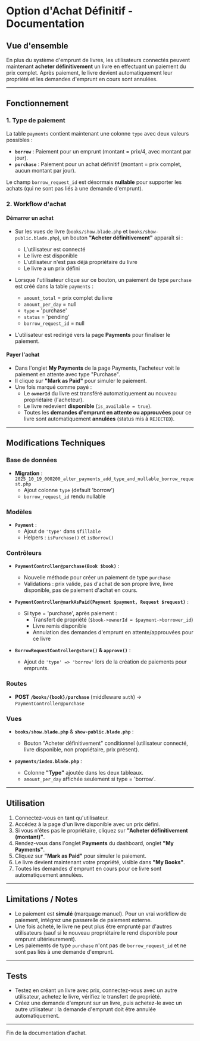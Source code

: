 # Option d'Achat Définitif - Documentation

## Vue d'ensemble
En plus du système d'emprunt de livres, les utilisateurs connectés peuvent maintenant **acheter définitivement** un livre en effectuant un paiement du prix complet. Après paiement, le livre devient automatiquement leur propriété et les demandes d'emprunt en cours sont annulées.

---

## Fonctionnement

### 1. **Type de paiement**
La table `payments` contient maintenant une colonne `type` avec deux valeurs possibles :
- **`borrow`** : Paiement pour un emprunt (montant = prix/4, avec montant par jour).
- **`purchase`** : Paiement pour un achat définitif (montant = prix complet, aucun montant par jour).

Le champ `borrow_request_id` est désormais **nullable** pour supporter les achats (qui ne sont pas liés à une demande d'emprunt).

### 2. **Workflow d'achat**

#### Démarrer un achat
- Sur les vues de livre (`books/show.blade.php` et `books/show-public.blade.php`), un bouton **"Acheter définitivement"** apparaît si :
  - L'utilisateur est connecté
  - Le livre est disponible
  - L'utilisateur n'est pas déjà propriétaire du livre
  - Le livre a un prix défini

- Lorsque l'utilisateur clique sur ce bouton, un paiement de type `purchase` est créé dans la table `payments` :
  - `amount_total` = prix complet du livre
  - `amount_per_day` = null
  - `type` = 'purchase'
  - `status` = 'pending'
  - `borrow_request_id` = null

- L'utilisateur est redirigé vers la page **Payments** pour finaliser le paiement.

#### Payer l'achat
- Dans l'onglet **My Payments** de la page Payments, l'acheteur voit le paiement en attente avec type "Purchase".
- Il clique sur **"Mark as Paid"** pour simuler le paiement.
- Une fois marqué comme payé :
  - Le **`ownerId`** du livre est transféré automatiquement au nouveau propriétaire (l'acheteur).
  - Le livre redevient **disponible** (`is_available = true`).
  - Toutes les **demandes d'emprunt en attente ou approuvées** pour ce livre sont automatiquement **annulées** (status mis à `REJECTED`).

---

## Modifications Techniques

### Base de données
- **Migration** : `2025_10_19_000200_alter_payments_add_type_and_nullable_borrow_request.php`
  - Ajout colonne `type` (default 'borrow')
  - `borrow_request_id` rendu nullable

### Modèles
- **`Payment`** :
  - Ajout de `'type'` dans `$fillable`
  - Helpers : `isPurchase()` et `isBorrow()`

### Contrôleurs
- **`PaymentController@purchase(Book $book)`** :
  - Nouvelle méthode pour créer un paiement de type `purchase`
  - Validations : prix valide, pas d'achat de son propre livre, livre disponible, pas de paiement d'achat en cours.

- **`PaymentController@markAsPaid(Payment $payment, Request $request)`** :
  - Si type = 'purchase', après paiement :
    - Transfert de propriété (`$book->ownerId = $payment->borrower_id`)
    - Livre remis disponible
    - Annulation des demandes d'emprunt en attente/approuvées pour ce livre

- **`BorrowRequestController@store()` & `approve()`** :
  - Ajout de `'type' => 'borrow'` lors de la création de paiements pour emprunts.

### Routes
- **POST `/books/{book}/purchase`** (middleware `auth`) → `PaymentController@purchase`

### Vues
- **`books/show.blade.php`** & **`show-public.blade.php`** :
  - Bouton "Acheter définitivement" conditionnel (utilisateur connecté, livre disponible, non propriétaire, prix présent).

- **`payments/index.blade.php`** :
  - Colonne **"Type"** ajoutée dans les deux tableaux.
  - `amount_per_day` affichée seulement si type = 'borrow'.

---

## Utilisation
1. Connectez-vous en tant qu'utilisateur.
2. Accédez à la page d'un livre disponible avec un prix défini.
3. Si vous n'êtes pas le propriétaire, cliquez sur **"Acheter définitivement (montant)"**.
4. Rendez-vous dans l'onglet **Payments** du dashboard, onglet **"My Payments"**.
5. Cliquez sur **"Mark as Paid"** pour simuler le paiement.
6. Le livre devient maintenant votre propriété, visible dans **"My Books"**.
7. Toutes les demandes d'emprunt en cours pour ce livre sont automatiquement annulées.

---

## Limitations / Notes
- Le paiement est **simulé** (marquage manuel). Pour un vrai workflow de paiement, intégrez une passerelle de paiement externe.
- Une fois acheté, le livre ne peut plus être emprunté par d'autres utilisateurs (sauf si le nouveau propriétaire le rend disponible pour emprunt ultérieurement).
- Les paiements de type `purchase` n'ont pas de `borrow_request_id` et ne sont pas liés à une demande d'emprunt.

---

## Tests
- Testez en créant un livre avec prix, connectez-vous avec un autre utilisateur, achetez le livre, vérifiez le transfert de propriété.
- Créez une demande d'emprunt sur un livre, puis achetez-le avec un autre utilisateur : la demande d'emprunt doit être annulée automatiquement.

---

Fin de la documentation d'achat.
